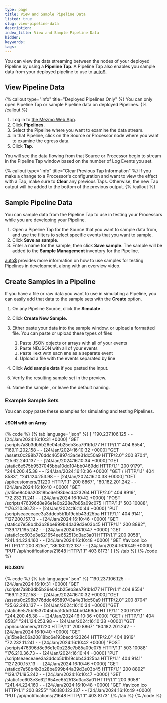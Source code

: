```yaml
---
type: page
title: View and Sample Pipeline Data
listed: true
slug: view-pipeline-data
description: 
index_title: View and Sample Pipeline Data
hidden: 
keywords: 
tags: 
---
```



You can view the data streaming between the nodes  of your deployed Pipeline by using a **Pipeline Tap**. A Pipeline Tap also enables you sample data from your deployed pipeline to use to [auto$](/telemetry-pipelines/simulate-pipeline-data-flows).

## View Pipeline Data

{% callout type="info" title="Deployed Pipelines Only" %}
You can only open Pipeline Tap or sample Pipeline data on deployed Pipelines.
{% /callout %}

1. Log in to [the Mezmo Web App](https://app.mezmo.com/).
2. Click **Pipelines**.
3. Select the Pipeline where you want to examine the data stream.
4. In that Pipeline, click on the Source or Processor node where you want to examine the egress data.
5. Click **Tap**.

You will see the data flowing from that Source or Processor begin to stream in the Pipeline Tap window based on the number of Log Events you set.

{% callout type="info" title="Clear Previous Tap Information" %}
If you make a change to a Processor's configuration and want to view the effect with a Tap, make sure to **Clear** any previous Taps. Otherwise, the new Tap output will be added to the bottom of the previous output.
{% /callout %}

## Sample Pipeline Data

You can sample data from the Pipeline Tap to use in testing your Processors while you are developing your Pipeline.

1. Open a Pipeline Tap for the Source that you want to sample data from, and use the filters to select specific events that you want to sample.
2. Click **Save as sample**.
3. Enter a name for the sample,  then click **Save sample**. The sample will be added to the **Sample Management** inventory for the Pipeline.

[auto$](/telemetry-pipelines/simulate-pipeline-data-flows) provides more information on how to use samples for testing Pipelines in development, along with an overview video.

## Create Samples in a Pipeline

If you have a file or raw data you want to use in simulating a Pipeline, you can easily add that data to the sample sets with the **Create** option.

1. On any Pipeline Source, click the **Simulate** .
2. Click **Create New Sample.**
3. Either paste your data into the sample window, or upload a formatted file. You can  paste or upload these types of files
    1. Paste JSON objects or arrays with all of your events
    2. Paste NDJSON with all of your events
    3. Paste Text with each line as a separate event
    4. Upload a file with the events separated by line

4. Click **Add sample data** if you pasted the input.
5. Verify the resulting sample set in the preview.
6. Name the sample , or leave the default naming.

### Example Sample Sets

You can copy paste these examples for simulating and testing Pipelines.


#### JSON with an Array

{% code %}
{% tab language="json" %}
[
"190.237.106.125 - - [24/Jan/2024:16:10:31 +0000] \"GET /scripts7a8b3db5b26e04cb25eb3ea791b1d77 HTTP/1.1\" 404 8554",
"169.11.202.158 - - [24/Jan/2024:16:10:32 +0000] \"GET /assets0c298b776ddc46589743a4e31dc50a9 HTTP/2.0\" 200 8704",
"25.62.240.137 - - [24/Jan/2024:16:10:34 +0000] \"GET /static6e575b9537045bba10dd104bb0469dd HTTP/1.1\" 200 9179",
"244.200.45.38 - - [24/Jan/2024:16:10:36 +0000] \"GET / HTTP/1.1\" 404 8583",
"241.124.253.98 - - [24/Jan/2024:16:10:38 +0000] \"GET /api/customers/31220 HTTP/1.1\" 200 8867",
"80.182.201.242 - - [24/Jan/2024:16:10:40 +0000] \"GET /js15be8c06a20818bc6e193becd423264 HTTP/2.0\" 404 8919",
"72.232.11.241 - - [24/Jan/2024:16:10:42 +0000] \"POST /scripts476396d8e96e1e0b228e7b85a09c075 HTTP/1.1\" 503 10088",
"176.210.36.73 - - [24/Jan/2024:16:10:44 +0000] \"PUT /scriptseaeceaee3a3ddcb5b1b19cbb43d25ba HTTP/1.1\" 404 9141",
"127.200.157.13 - - [24/Jan/2024:16:10:46 +0000] \"GET /staticd7e58b4b3b28be999b44a39d3e03b45 HTTP/1.1\" 200 8892",
"139.171.195.242 - - [24/Jan/2024:16:10:47 +0000] \"GET /static1cc603e3e621654ee652513d3ac3a01 HTTP/1.1\" 200 9058",
"241.44.224.160 - - [24/Jan/2024:16:10:48 +0000] \"GET /favicon.ico HTTP/1.1\" 200 8255",
"86.180.122.137 - - [24/Jan/2024:16:10:49 +0000] \"PUT /api/notifications/21648 HTTP/1.1\" 403 8173"
]
{% /tab %}
{% /code %}


#### NDJSON

{% code %}
{% tab language="json" %}
"190.237.106.125 - - [24/Jan/2024:16:10:31 +0000] \"GET /scripts7a8b3db5b26e04cb25eb3ea791b1d77 HTTP/1.1\" 404 8554"
"169.11.202.158 - - [24/Jan/2024:16:10:32 +0000] \"GET /assets0c298b776ddc46589743a4e31dc50a9 HTTP/2.0\" 200 8704"
"25.62.240.137 - - [24/Jan/2024:16:10:34 +0000] \"GET /static6e575b9537045bba10dd104bb0469dd HTTP/1.1\" 200 9179"
"244.200.45.38 - - [24/Jan/2024:16:10:36 +0000] \"GET / HTTP/1.1\" 404 8583"
"241.124.253.98 - - [24/Jan/2024:16:10:38 +0000] \"GET /api/customers/31220 HTTP/1.1\" 200 8867"
"80.182.201.242 - - [24/Jan/2024:16:10:40 +0000] \"GET /js15be8c06a20818bc6e193becd423264 HTTP/2.0\" 404 8919"
"72.232.11.241 - - [24/Jan/2024:16:10:42 +0000] \"POST /scripts476396d8e96e1e0b228e7b85a09c075 HTTP/1.1\" 503 10088"
"176.210.36.73 - - [24/Jan/2024:16:10:44 +0000] \"PUT /scriptseaeceaee3a3ddcb5b1b19cbb43d25ba HTTP/1.1\" 404 9141"
"127.200.157.13 - - [24/Jan/2024:16:10:46 +0000] \"GET /staticd7e58b4b3b28be999b44a39d3e03b45 HTTP/1.1\" 200 8892"
"139.171.195.242 - - [24/Jan/2024:16:10:47 +0000] \"GET /static1cc603e3e621654ee652513d3ac3a01 HTTP/1.1\" 200 9058"
"241.44.224.160 - - [24/Jan/2024:16:10:48 +0000] \"GET /favicon.ico HTTP/1.1\" 200 8255"
"86.180.122.137 - - [24/Jan/2024:16:10:49 +0000] \"PUT /api/notifications/21648 HTTP/1.1\" 403 8173"
{% /tab %}
{% /code %}